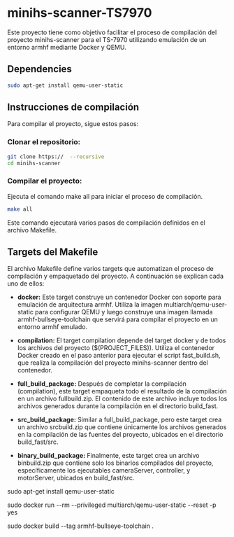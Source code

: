 # minihs-scanner-TS7970

Este proyecto tiene como objetivo facilitar el proceso de compilación del proyecto minihs-scanner para el TS-7970 utilizando emulación de un entorno armhf mediante Docker y QEMU.

## Dependencies

```bash
sudo apt-get install qemu-user-static
```

## Instrucciones de compilación

Para compilar el proyecto, sigue estos pasos:

### Clonar el repositorio:
```bash
git clone https://  --recursive
cd minihs-scanner
```

### Compilar el proyecto:

Ejecuta el comando make all para iniciar el proceso de compilación.

```bash
make all
```

Este comando ejecutará varios pasos de compilación definidos en el archivo Makefile.

## Targets del Makefile

El archivo Makefile define varios targets que automatizan el proceso de compilación y empaquetado del proyecto. A continuación se explican cada uno de ellos:

* **docker:**
    Este target construye un contenedor Docker con soporte para emulación de arquitectura armhf. Utiliza la imagen multiarch/qemu-user-static para configurar QEMU y luego construye una imagen llamada armhf-bullseye-toolchain que servirá para compilar el proyecto en un entorno armhf emulado.

* **compilation:**
    El target compilation depende del target docker y de todos los archivos del proyecto ($(PROJECT_FILES)). Utiliza el contenedor Docker creado en el paso anterior para ejecutar el script fast_build.sh, que realiza la compilación del proyecto minihs-scanner dentro del contenedor.

* **full_build_package:**
    Después de completar la compilación (compilation), este target empaqueta todo el resultado de la compilación en un archivo fullbuild.zip. El contenido de este archivo incluye todos los archivos generados durante la compilación en el directorio build_fast.

* **src_build_package:**
    Similar a full_build_package, pero este target crea un archivo srcbuild.zip que contiene únicamente los archivos generados en la compilación de las fuentes del proyecto, ubicados en el directorio build_fast/src.

* **binary_build_package:**
    Finalmente, este target crea un archivo binbuild.zip que contiene solo los binarios compilados del proyecto, específicamente los ejecutables cameraServer, controller, y motorServer, ubicados en build_fast/src.




sudo apt-get install qemu-user-static

sudo docker run --rm --privileged multiarch/qemu-user-static --reset -p yes

sudo docker build --tag armhf-bullseye-toolchain .

